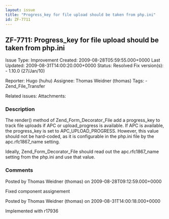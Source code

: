 ```yaml
---
layout: issue
title: "Progress_key for file upload should be taken from php.ini"
id: ZF-7711
---
```


ZF-7711: Progress\_key for file upload should be taken from php.ini
-------------------------------------------------------------------

 Issue Type: Improvement Created: 2009-08-28T05:59:55.000+0000 Last Updated: 2009-08-31T14:00:20.000+0000 Status: Resolved Fix version(s): - 1.10.0 (27/Jan/10)
 
 Reporter:  Hugo (huhu)  Assignee:  Thomas Weidner (thomas)  Tags: - Zend\_File\_Transfer
 
 Related issues: 
 Attachments: 
### Description

The render() method of Zend\_Form\_Decorator\_File add a progress\_key to track file uploads if APC or upload\_progress is available. If APC is available, the progress\_key is set to APC\_UPLOAD\_PROGRESS. However, this value should not be hard-coded, as it is configurable in the php.ini file by the apc.rfc1867\_name setting.

Ideally, Zend\_Form\_Decorator\_File should read out the apc.rfc1867\_name setting from the php.ini and use that value.

 

 

### Comments

Posted by Thomas Weidner (thomas) on 2009-08-28T09:12:59.000+0000

Fixed component assignement

 

 

Posted by Thomas Weidner (thomas) on 2009-08-31T14:00:18.000+0000

Implemented with r17936

 

 
